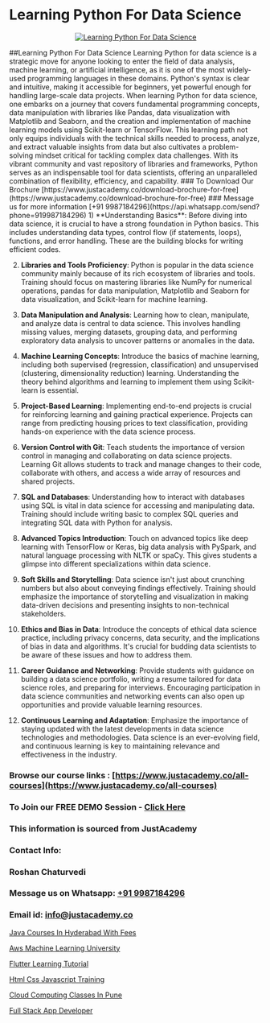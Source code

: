 # Learning Python For Data Science

<p align="center">
  <a href="https://justacademy.co/course-detail/python-training">
    <img src="https://justacademy.co/storage2/course_image/1709713400_course_image.webp" alt="Learning Python For Data Science">
  </a>
</p>
##Learning Python For Data Science
Learning Python for data science is a strategic move for anyone looking to enter the field of data analysis, machine learning, or artificial intelligence, as it is one of the most widely-used programming languages in these domains. Python's syntax is clear and intuitive, making it accessible for beginners, yet powerful enough for handling large-scale data projects. When learning Python for data science, one embarks on a journey that covers fundamental programming concepts, data manipulation with libraries like Pandas, data visualization with Matplotlib and Seaborn, and the creation and implementation of machine learning models using Scikit-learn or TensorFlow. This learning path not only equips individuals with the technical skills needed to process, analyze, and extract valuable insights from data but also cultivates a problem-solving mindset critical for tackling complex data challenges. With its vibrant community and vast repository of libraries and frameworks, Python serves as an indispensable tool for data scientists, offering an unparalleled combination of flexibility, efficiency, and capability.
### To Download Our Brochure [https://www.justacademy.co/download-brochure-for-free](https://www.justacademy.co/download-brochure-for-free)
### Message us for more information [+91 9987184296](https://api.whatsapp.com/send?phone=919987184296)
1) **Understanding Basics**: Before diving into data science, it is crucial to have a strong foundation in Python basics. This includes understanding data types, control flow (if statements, loops), functions, and error handling. These are the building blocks for writing efficient codes.

2) **Libraries and Tools Proficiency**: Python is popular in the data science community mainly because of its rich ecosystem of libraries and tools. Training should focus on mastering libraries like NumPy for numerical operations, pandas for data manipulation, Matplotlib and Seaborn for data visualization, and Scikit-learn for machine learning.

3) **Data Manipulation and Analysis**: Learning how to clean, manipulate, and analyze data is central to data science. This involves handling missing values, merging datasets, grouping data, and performing exploratory data analysis to uncover patterns or anomalies in the data.

4) **Machine Learning Concepts**: Introduce the basics of machine learning, including both supervised (regression, classification) and unsupervised (clustering, dimensionality reduction) learning. Understanding the theory behind algorithms and learning to implement them using Scikit-learn is essential.

5) **Project-Based Learning**: Implementing end-to-end projects is crucial for reinforcing learning and gaining practical experience. Projects can range from predicting housing prices to text classification, providing hands-on experience with the data science process.

6) **Version Control with Git**: Teach students the importance of version control in managing and collaborating on data science projects. Learning Git allows students to track and manage changes to their code, collaborate with others, and access a wide array of resources and shared projects.

7) **SQL and Databases**: Understanding how to interact with databases using SQL is vital in data science for accessing and manipulating data. Training should include writing basic to complex SQL queries and integrating SQL data with Python for analysis.

8) **Advanced Topics Introduction**: Touch on advanced topics like deep learning with TensorFlow or Keras, big data analysis with PySpark, and natural language processing with NLTK or spaCy. This gives students a glimpse into different specializations within data science.

9) **Soft Skills and Storytelling**: Data science isn't just about crunching numbers but also about conveying findings effectively. Training should emphasize the importance of storytelling and visualization in making data-driven decisions and presenting insights to non-technical stakeholders.

10) **Ethics and Bias in Data**: Introduce the concepts of ethical data science practice, including privacy concerns, data security, and the implications of bias in data and algorithms. It's crucial for budding data scientists to be aware of these issues and how to address them.

11) **Career Guidance and Networking**: Provide students with guidance on building a data science portfolio, writing a resume tailored for data science roles, and preparing for interviews. Encouraging participation in data science communities and networking events can also open up opportunities and provide valuable learning resources.

12) **Continuous Learning and Adaptation**: Emphasize the importance of staying updated with the latest developments in data science technologies and methodologies. Data science is an ever-evolving field, and continuous learning is key to maintaining relevance and effectiveness in the industry.

### Browse our course links : [https://www.justacademy.co/all-courses](https://www.justacademy.co/all-courses) 
### To Join our FREE DEMO Session - [Click Here](https://www.justacademy.co/register-for-course-demo)


### This information is sourced from JustAcademy
### Contact Info:
### Roshan Chaturvedi
### Message us on Whatsapp: [+91 9987184296](https://api.whatsapp.com/send?phone=919987184296)
### Email id: [info@justacademy.co](mailto:info@justacademy.co)
                
[Java Courses In Hyderabad With Fees](https://www.linkedin.com/pulse/java-courses-hyderabad-fees-justacademy-boston-5nxjc/)

[Aws Machine Learning University](https://www.linkedin.com/pulse/aws-machine-learning-university-justacademy-delhi-tyekc?trackingId=vc2OrkBDNqQGgLSNTBpt0g%3D%3D&lipi=urn%3Ali%3Apage%3Ad_flagship3_company_admin%3BhdjIu54YRU6uEj%2BNOpsrpA%3D%3D)

[Flutter Learning Tutorial](https://medium.com/@justacademytraining/flutter-learning-tutorial-9a0cf71c77d5)

[Html Css Javascript Training](https://medium.com/@surajvaishnav5015/html-css-javascript-training-8919f7fb38b8)

[Cloud Computing Classes In Pune](https://justacademyin.github.io/justacademy/cloud-computing-classes-in-pune)

[Full Stack App Developer](https://justacademyin.github.io/Articles/Full-Stack-App-Developer)

